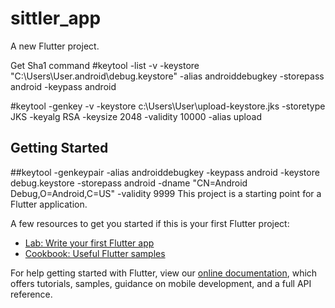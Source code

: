 # sittler_app

A new Flutter project.

Get Sha1 command
#keytool -list -v -keystore "C:\Users\User\.android\debug.keystore" -alias androiddebugkey -storepass android -keypass android


#keytool -genkey -v -keystore c:\Users\User\upload-keystore.jks -storetype JKS -keyalg RSA -keysize 2048 -validity 10000 -alias upload



## Getting Started
##keytool -genkeypair -alias androiddebugkey -keypass android -keystore debug.keystore -storepass android -dname "CN=Android Debug,O=Android,C=US" -validity 9999
This project is a starting point for a Flutter application.

A few resources to get you started if this is your first Flutter project:

- [Lab: Write your first Flutter app](https://flutter.dev/docs/get-started/codelab)
- [Cookbook: Useful Flutter samples](https://flutter.dev/docs/cookbook)

For help getting started with Flutter, view our
[online documentation](https://flutter.dev/docs), which offers tutorials,
samples, guidance on mobile development, and a full API reference.
